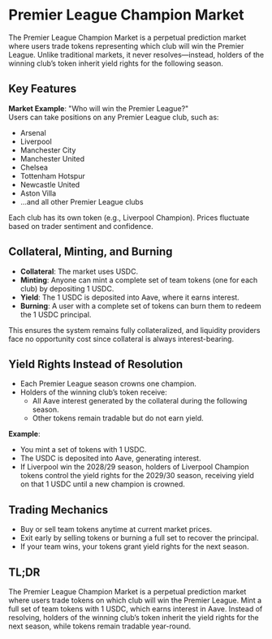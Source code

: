 # Premier League Champion Market

The Premier League Champion Market is a perpetual prediction market where users trade tokens representing which club will win the Premier League. Unlike traditional markets, it never resolves—instead, holders of the winning club’s token inherit yield rights for the following season. 

## Key Features
**Market Example**: "Who will win the Premier League?"  
Users can take positions on any Premier League club, such as:
- Arsenal
- Liverpool
- Manchester City
- Manchester United
- Chelsea
- Tottenham Hotspur
- Newcastle United
- Aston Villa
- …and all other Premier League clubs

Each club has its own token (e.g., Liverpool Champion). Prices fluctuate based on trader sentiment and confidence.

## Collateral, Minting, and Burning
- **Collateral**: The market uses USDC.
- **Minting**: Anyone can mint a complete set of team tokens (one for each club) by depositing 1 USDC.
- **Yield**: The 1 USDC is deposited into Aave, where it earns interest.
- **Burning**: A user with a complete set of tokens can burn them to redeem the 1 USDC principal.

This ensures the system remains fully collateralized, and liquidity providers face no opportunity cost since collateral is always interest-bearing.

## Yield Rights Instead of Resolution
- Each Premier League season crowns one champion.
- Holders of the winning club’s token receive:
  - All Aave interest generated by the collateral during the following season.
  - Other tokens remain tradable but do not earn yield.

**Example**:
- You mint a set of tokens with 1 USDC.
- The USDC is deposited into Aave, generating interest.
- If Liverpool win the 2028/29 season, holders of Liverpool Champion tokens control the yield rights for the 2029/30 season, receiving yield on that 1 USDC until a new champion is crowned.

## Trading Mechanics
- Buy or sell team tokens anytime at current market prices.
- Exit early by selling tokens or burning a full set to recover the principal.
- If your team wins, your tokens grant yield rights for the next season.

## TL;DR
The Premier League Champion Market is a perpetual prediction market where users trade tokens on which club will win the Premier League. Mint a full set of team tokens with 1 USDC, which earns interest in Aave. Instead of resolving, holders of the winning club’s token inherit the yield rights for the next season, while tokens remain tradable year-round.